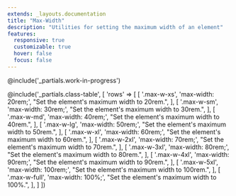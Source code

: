 ```yaml
---
extends: _layouts.documentation
title: "Max-Width"
description: "Utilities for setting the maximum width of an element"
features:
  responsive: true
  customizable: true
  hover: false
  focus: false
---
```


@include('_partials.work-in-progress')

@include('_partials.class-table', [
  'rows' => [
    [
      '.max-w-xs',
      'max-width: 20rem;',
      "Set the element's maximum width to 20rem.",
    ],
    [
      '.max-w-sm',
      'max-width: 30rem;',
      "Set the element's maximum width to 30rem.",
    ],
    [
      '.max-w-md',
      'max-width: 40rem;',
      "Set the element's maximum width to 40rem.",
    ],
    [
      '.max-w-lg',
      'max-width: 50rem;',
      "Set the element's maximum width to 50rem.",
    ],
    [
      '.max-w-xl',
      'max-width: 60rem;',
      "Set the element's maximum width to 60rem.",
    ],
    [
      '.max-w-2xl',
      'max-width: 70rem;',
      "Set the element's maximum width to 70rem.",
    ],
    [
      '.max-w-3xl',
      'max-width: 80rem;',
      "Set the element's maximum width to 80rem.",
    ],
    [
      '.max-w-4xl',
      'max-width: 90rem;',
      "Set the element's maximum width to 90rem.",
    ],
    [
      '.max-w-5xl',
      'max-width: 100rem;',
      "Set the element's maximum width to 100rem.",
    ],
    [
      '.max-w-full',
      'max-width: 100%;',
      "Set the element's maximum width to 100%.",
    ],
  ]
])
